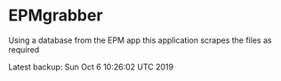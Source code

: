 # EPMgrabber
Using a database from the EPM app this application scrapes the files as required


Latest backup: Sun Oct 6 10:26:02 UTC 2019
